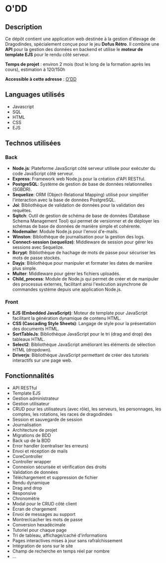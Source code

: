 # O'DD

## Description

Ce dépôt contient une application web destinée à la gestion d'élevage de Dragodindes, spécialement conçue pour le jeu **Dofus Rétro**. Il combine une **API** pour la gestion des données en backend et utilise le **moteur de template EJS** pour le rendu côté serveur.

**Temps de projet** : environ 2 mois (tout le long de la formation après les cours), estimation à 120/150h

**Accessible à cette adresse** : [O'DD](https://odd-dofus.up.railway.app/)

## Languages utilisés

- Javascript
- SQL
- HTML
- CSS
- EJS

## Technos utilisées

### Back

- **Node.js**: Plateforme JavaScript côté serveur utilisée pour exécuter du code JavaScript côté serveur.
- **Express**: Framework web Node.js pour la création d'API RESTful.
- **PostgreSQL**: Système de gestion de base de données relationnelles (SGBDR).
- **Sequelize**: ORM (Object-Relational Mapping) utilisé pour simplifier l'interaction avec la base de données PostgreSQL.
- **Joi**: Bibliothèque de validation de données pour la validation des requêtes.
- **Sqitch**: Outil de gestion de schéma de base de données (Database Schema Management Tool) qui permet de versionner et de déployer les schémas de base de données de manière simple et cohérente.
- **Nodemailer**: Module Node.js pour l'envoi d'e-mails.
- **Winston**: Bibliothèque de journalisation pour la gestion des logs.
- **Connect-session (sequelize)**: Middleware de session pour gérer les sessions avec Sequelize.
- **Bcrypt**: Bibliothèque de hachage de mots de passe pour sécuriser les mots de passe stockés.
- **Dayjs**: Bibliothèque pour manipuler et formater les dates de manière plus simple.
- **Multer**: Middleware pour gérer les fichiers uploadés.
- **Child_process**: Module de Node.js qui permet de créer et de manipuler des processus externes, facilitant ainsi l'exécution asynchrone de commandes système depuis une application Node.js.

### Front

- **EJS (Embedded JavaScript)**: Moteur de template pour JavaScript facilitant la génération dynamique de contenu HTML.
- **CSS (Cascading Style Sheets)**: Langage de style pour la présentation des documents HTML.
- **SortTableJs**: Bibliothèque JavaScript pour le tri (drag and drop) des tableaux HTML.
- **Select2**: Bibliothèque JavaScript améliorant les éléments de sélection HTML (dropdown).
- **Driverjs**: Bibliothèque JavaScript permettant de créer des tutoriels interactifs sur une page web.

## Fonctionnalités

- API RESTful
- Template EJS
- Gestion administrateur
- Gestion utilisateur
- CRUD pour les utilisateurs (avec rôle), les serveurs, les personnages, les comptes, les rotations, les races de dragodindes
- Session et sauvegarde de session
- Journalisation
- Architecture de projet
- Migrations de BDD
- Back up de la BDD
- Error handler (centraliser les erreurs)
- Envoi et réception de mails
- CoreController
- Controller wrapper
- Connexion sécurisée et vérification des droits
- Validation de données
- Téléchargement et suppression de fichier
- Rendu dynamique
- Drag and drop
- Responsive
- Chronomètre
- Modal pour le CRUD côté client
- Écran de chargement
- Envoi de messages au support
- Montrer/cacher les mots de passe
- Conversion hexadécimale
- Tutoriel pour chaque page
- Tri de tableau, affichage/caché d'informations
- Pages interactives mises à jour sans rafraîchissement
- Intégration de sons sur le site
- Champ de recherche en temps réel par nombre
- ...
